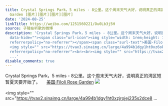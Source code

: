 ```yaml
---
title: Crystal Springs Park，5 miles - 8公里。这个周末天气大好，说明真正的湾区短暂夏天要开始了。 美国·Filoli Rose
  Garden [图片][图片][图片][图片]
date: '2024-08-25'
linkTitle: https://weibo.com/1251560221/Ou0Lb3j5H
source: 子陵在听歌的微博
description: 'Crystal Springs Park，5 miles - 8公里。这个周末天气大好，说明真正的湾区短暂夏天要开始了。 <a href="http://weibo.com/p/100101B2094252D768A3F8409C"
  data-hide=""><span class="url-icon"><img style="width: 1rem;height: 1rem" src="https://h5.sinaimg.cn/upload/2015/09/25/3/timeline_card_small_location_default.png"
  referrerpolicy="no-referrer"></span><span class="surl-text">美国·Filoli Rose Garden</span></a>
  <img style="" src="https://tvax3.sinaimg.cn/large/4a994b1dgy1ht0xz6okybj235s2dce86.jpg"
  referrerpolicy="no-referrer"><br><br><img style="" src="https://tvax2.sinaimg.cn/large/4a994b1dgy1ht0xzjrojej235s2dce8
  ...'
disable_comments: true
---
```

Crystal Springs Park，5 miles - 8公里。这个周末天气大好，说明真正的湾区短暂夏天要开始了。 <a href="http://weibo.com/p/100101B2094252D768A3F8409C" data-hide=""><span class="url-icon"><img style="width: 1rem;height: 1rem" src="https://h5.sinaimg.cn/upload/2015/09/25/3/timeline_card_small_location_default.png" referrerpolicy="no-referrer"></span><span class="surl-text">美国·Filoli Rose Garden</span></a> <img style="" src="https://tvax3.sinaimg.cn/large/4a994b1dgy1ht0xz6okybj235s2dce86.jpg" referrerpolicy="no-referrer"><br><br><img style="" src="https://tvax2.sinaimg.cn/large/4a994b1dgy1ht0xzjrojej235s2dce8 ...